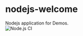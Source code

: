 # nodejs-welcome
Nodejs application for Demos.   
![Node.js CI](https://github.com/debianmaster/nodejs-welcome/workflows/Node.js%20CI/badge.svg)
